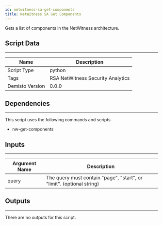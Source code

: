 ```yaml
---
id: netwitness-sa-get-components
title: NetWitness SA Get Components
---
```


Gets a list of components in the NetWitness architecture.

## Script Data
---

| **Name** | **Description** |
| --- | --- |
| Script Type | python |
| Tags | RSA NetWitness Security Analytics |
| Demisto Version | 0.0.0 |

## Dependencies
---
This script uses the following commands and scripts.
* nw-get-components

## Inputs
---

| **Argument Name** | **Description** |
| --- | --- |
| query | The query must contain "page", "start", or "limit". (optional string)  |

## Outputs
---
There are no outputs for this script.
